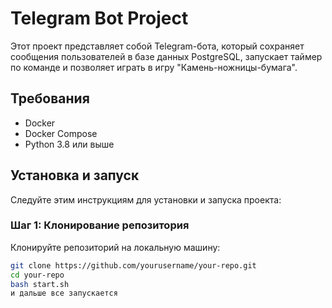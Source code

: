 # Telegram Bot Project

Этот проект представляет собой Telegram-бота, который сохраняет сообщения пользователей в базе данных PostgreSQL, запускает таймер по команде и позволяет играть в игру "Камень-ножницы-бумага".

## Требования

- Docker
- Docker Compose
- Python 3.8 или выше

## Установка и запуск

Следуйте этим инструкциям для установки и запуска проекта:

### Шаг 1: Клонирование репозитория

Клонируйте репозиторий на локальную машину:

```sh
git clone https://github.com/yourusername/your-repo.git
cd your-repo
bash start.sh 
и дальше все запускается